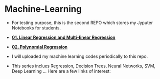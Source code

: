 # Machine-Learning
 - For testing purpose, this is the second REPO which stores my Jyputer Notebooks for students.
  
  * **[01. Linear Regression and Multi-linear Regression](https://github.com/CFSun/Machine_Learning/blob/master/01.%20Linear%20Regression%20and%20Multi-linear%20Regression.ipynb )**
 
 * **[02. Polynomial Regression](https://github.com/CFSun/Machine_Learning/blob/master/02.%20Polynomial%20Regression.ipynb)**
 
 
 - I will uploaded my machine learning codes periodically to this repo. 

 - This series inclues Regression, Decision Trees, Neural Networks, SVM, Deep Learning ... 
Here are a few links of interest:
